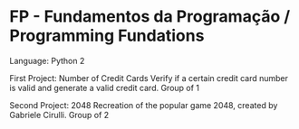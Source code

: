 # FP -  Fundamentos da Programação / Programming Fundations

Language: Python 2

First Project: Number of Credit Cards
               Verify if a certain credit card number is valid and generate a valid credit card.
               Group of 1

Second Project: 2048
                Recreation of the popular game 2048, created by Gabriele Cirulli.
                Group of 2
